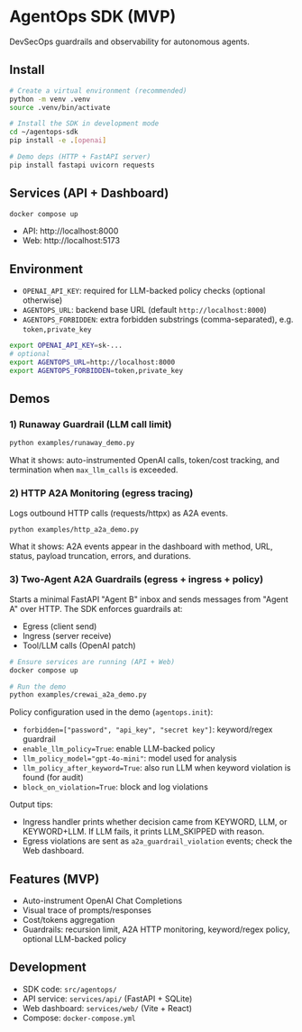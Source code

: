 # AgentOps SDK (MVP)

DevSecOps guardrails and observability for autonomous agents.

## Install

```bash
# Create a virtual environment (recommended)
python -m venv .venv
source .venv/bin/activate

# Install the SDK in development mode
cd ~/agentops-sdk
pip install -e .[openai]

# Demo deps (HTTP + FastAPI server)
pip install fastapi uvicorn requests
```

## Services (API + Dashboard)

```bash
docker compose up
```

- API: http://localhost:8000
- Web: http://localhost:5173

## Environment

- `OPENAI_API_KEY`: required for LLM-backed policy checks (optional otherwise)
- `AGENTOPS_URL`: backend base URL (default `http://localhost:8000`)
- `AGENTOPS_FORBIDDEN`: extra forbidden substrings (comma-separated), e.g. `token,private_key`

```bash
export OPENAI_API_KEY=sk-...
# optional
export AGENTOPS_URL=http://localhost:8000
export AGENTOPS_FORBIDDEN=token,private_key
```

## Demos

### 1) Runaway Guardrail (LLM call limit)

```bash
python examples/runaway_demo.py
```

What it shows: auto-instrumented OpenAI calls, token/cost tracking, and termination when `max_llm_calls` is exceeded.

### 2) HTTP A2A Monitoring (egress tracing)

Logs outbound HTTP calls (requests/httpx) as A2A events.

```bash
python examples/http_a2a_demo.py
```

What it shows: A2A events appear in the dashboard with method, URL, status, payload truncation, errors, and durations.

### 3) Two-Agent A2A Guardrails (egress + ingress + policy)

Starts a minimal FastAPI "Agent B" inbox and sends messages from "Agent A" over HTTP. The SDK enforces guardrails at:
- Egress (client send)
- Ingress (server receive)
- Tool/LLM calls (OpenAI patch)

```bash
# Ensure services are running (API + Web)
docker compose up

# Run the demo
python examples/crewai_a2a_demo.py
```

Policy configuration used in the demo (`agentops.init`):
- `forbidden=["password", "api_key", "secret key"]`: keyword/regex guardrail
- `enable_llm_policy=True`: enable LLM-backed policy
- `llm_policy_model="gpt-4o-mini"`: model used for analysis
- `llm_policy_after_keyword=True`: also run LLM when keyword violation is found (for audit)
- `block_on_violation=True`: block and log violations

Output tips:
- Ingress handler prints whether decision came from KEYWORD, LLM, or KEYWORD+LLM. If LLM fails, it prints LLM_SKIPPED with reason.
- Egress violations are sent as `a2a_guardrail_violation` events; check the Web dashboard.

## Features (MVP)
- Auto-instrument OpenAI Chat Completions
- Visual trace of prompts/responses
- Cost/tokens aggregation
- Guardrails: recursion limit, A2A HTTP monitoring, keyword/regex policy, optional LLM-backed policy

## Development
- SDK code: `src/agentops/`
- API service: `services/api/` (FastAPI + SQLite)
- Web dashboard: `services/web/` (Vite + React)
- Compose: `docker-compose.yml`

